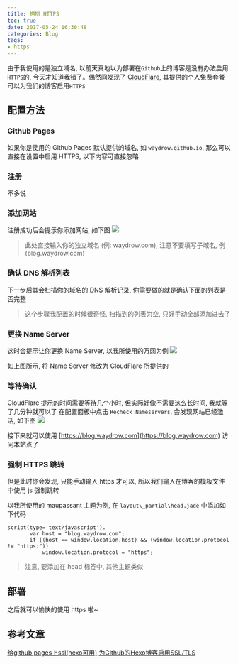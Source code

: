 ```yaml
---
title: 拥抱 HTTPS
toc: true
date: 2017-05-24 16:30:48
categories: Blog
tags:
- https
---
```


由于我使用的是独立域名, 以前天真地以为部署在`Github`上的博客是没有办法启用`HTTPS`的, 今天才知道我错了。偶然间发现了 [CloudFlare](https://www.cloudflare.com), 其提供的个人免费套餐可以为我们的博客启用`HTTPS`

## 配置方法

### Github Pages
如果你是使用的 Github Pages 默认提供的域名, 如 `waydrow.github.io`, 那么可以直接在设置中启用 HTTPS, 以下内容可直接忽略

### 注册
不多说

### 添加网站
注册成功后会提示你添加网站, 如下图
![](http://7xqoa3.com1.z0.glb.clouddn.com/cf_add.png)

> 此处直接输入你的独立域名 (例: waydrow.com), 注意不要填写子域名, 例(blog.waydrow.com)

### 确认 DNS 解析列表
下一步后其会扫描你的域名的 DNS 解析记录, 你需要做的就是确认下面的列表是否完整

> 这个步骤我配置的时候很奇怪, 扫描到的列表为空, 只好手动全部添加进去了

### 更换 Name Server
这时会提示让你更换 Name Server, 以我所使用的万网为例
![](http://7xqoa3.com1.z0.glb.clouddn.com/cf_change.png)

如上图所示, 将 Name Server 修改为 CloudFlare 所提供的

### 等待确认
CloudFlare 提示的时间需要等待几个小时, 但实际好像不需要这么长时间, 我就等了几分钟就可以了
在配置面板中点击 `Recheck Nameservers`, 会发现网站已经激活, 如下图
![](http://7xqoa3.com1.z0.glb.clouddn.com/cf_active.png)

接下来就可以使用 [https://blog.waydrow.com](https://blog.waydrow.com) 访问本站点了

### 强制 HTTPS 跳转
但是此时你会发现, 只能手动输入 https 才可以, 所以我们输入在博客的模板文件中使用 js 强制跳转

以我所使用的 maupassant 主题为例, 在 `layout\_partial\head.jade` 中添加如下代码

```jade
script(type='text/javascript').
       var host = "blog.waydrow.com";
       if ((host == window.location.host) && (window.location.protocol != "https:"))
           window.location.protocol = "https";
```

> 注意, 要添加在 head 标签中, 其他主题类似

## 部署
之后就可以愉快的使用 https 啦~

## 参考文章
[给github pages上ssl(hexo可用)](https://blog.xingoxu.com/2015/04/github-pages-ssl/)
[为Github的Hexo博客启用SSL/TLS](https://g2ex.github.io/2015/10/14/Hexo-with-SSL-Hosted-on-Github-Page/)
